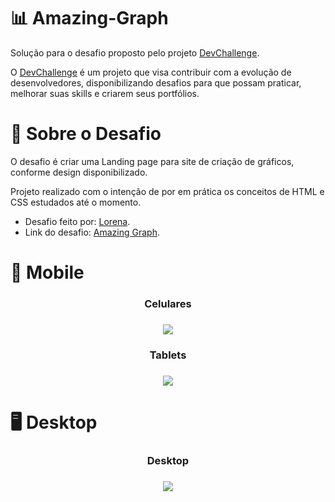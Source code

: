 # 📊 Amazing-Graph

Solução para o desafio proposto pelo projeto [DevChallenge](https://devchallenge.vercel.app/).

O [DevChallenge](https://devchallenge.vercel.app/) é um projeto que visa contribuir com a evolução de desenvolvedores, disponibilizando desafios para que possam praticar, 
melhorar suas skills e criarem seus portfólios.

# 📃 Sobre o Desafio

O desafio é criar uma Landing page para site de criação de gráficos, conforme design disponibilizado.

Projeto realizado com o intenção de por em prática os conceitos de HTML e CSS estudados até o momento. 

- Desafio feito por: [Lorena](https://github.com/Lorenalgm).
- Link do desafio: [Amazing Graph](https://devchallenge.vercel.app/challenges/5ec9a7fc10e94a38493d3910/details).

# 📲 Mobile 

<h3  align="center"> Celulares <h3>
<div align="center">
<img src="https://user-images.githubusercontent.com/102267509/176065764-05ddec9a-e279-4886-8c9f-ba591c3fd993.png"/>
</div>

<h3  align="center"> Tablets <h3>
<div align="center">
<img src="https://user-images.githubusercontent.com/102267509/176065787-14568ce8-de3b-40c1-bcf4-f388cf9dcff4.png"/>
</div>

# 🖥️ Desktop 

<h3  align="center"> Desktop <h3>
<div align="center">
<img src="https://user-images.githubusercontent.com/102267509/176065809-b38b6dc4-51aa-4f8a-974a-454fa119978e.png"/>
</div>
